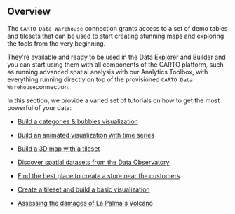 ## Overview

The `CARTO Data Warehouse` connection grants access to a set of demo tables and tilesets that can be used to start creating stunning maps and exploring the tools from the very beginning. 

They're available and ready to be used in the Data Explorer and Builder and you can start using them with all components of the CARTO platform, such as running advanced spatial analysis with our Analytics Toolbox, with everything running directly on top of the provisioned `CARTO Data Warehouse`connection. 

In this section, we provide a varied set of tutorials on how to get the most powerful of your data:

- [Build a categories & bubbles visualization](../../tutorials/build-a-categories-and-bubbles-visualization)

- [Build an animated visualization with time series](../../tutorials/build-an-animated-visualization-with-time-series)

- [Build a 3D map with a tileset](../../tutorials/build-a-3d-map-with-a-tileset)

- [Discover spatial datasets from the Data Observatory](../../tutorials/discover-spatial-datasets-from-the-data-observatory)

- [Find the best place to create a store near the customers](../../tutorials/find-the-best-place-to-create-a-store-near-the-customers)

- [Create a tileset and build a basic visualization](../../tutorials/create-a-tileset-and-build-a-basic-visualization)

- [Assessing the damages of La Palma´s Volcano](../../tutorials/assessing-the-damages-of-la-palma-volcano)




